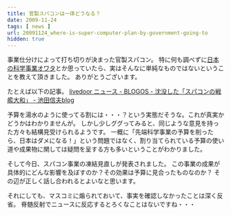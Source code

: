 ```yaml
---
title: 官製スパコンは一体どうなる？
date: 2009-11-24
tags: [ news ]
url: 20091124_where-is-super-computer-plan-by-government-going-to
hidden: true
---
```

事業仕分けによって打ち切りが決まった官製スパコン。
特に何も調べずに<a href="http://twitter.com/gom/status/5817842854">日本の科学事業オワタ</a>とか思っていたら、実はそんなに単純なものではないということを教えて頂きました。
ありがとうございます。

たとえば以下の記事。
<a href="http://news.livedoor.com/article/detail/4451685/">livedoor ニュース - BLOGOS - 沈没した「スパコンの戦艦大和」 - 池田信夫blog</a>

予算を湯水のように使ってる割には・・・？という実態だそうな。これが真実かどうかはわかりませんが。
しかし少しググってみると、同じような意見を持った方々も結構見受けられるようです。
一概に「先端科学事業の予算を削ったら、日本はダメになる！」という問題ではなく、割り当てられている予算の使い道や成果物に関しては疑問を呈する方も多いということがわかりました。

そして今日、スパコン事業の凍結見直しが発表されました。
この事業の成果が具体的にどんな影響を及ぼすのか？その効果は予算に見合ったものなのか？
その辺が正しく話し合われるとよいなと思います。

それにしても、マスコミに煽られておいて、事実を確認しなかったことは深く反省。
脊髄反射でニュースに反応するとろくなことはないですね・・・
